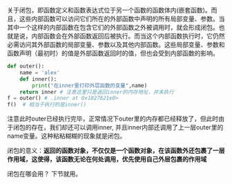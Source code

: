 关于闭包，即函数定义和函数表达式位于另一个函数的函数体内\(嵌套函数\)。而且，这些内部函数可以访问它们所在的外部函数中声明的所有局部变量、参数。当其中一个这样的内部函数在包含它们的外部函数之外被调用时，就会形成闭包。也就是说，内部函数会在外部函数返回后被执行。而当这个内部函数执行时，它仍然必需访问其外部函数的局部变量、参数以及其他内部函数。这些局部变量、参数和函数声明（最初时）的值是外部函数返回时的值，但也会受到内部函数的影响。

```py
def outer():
    name = 'alex'
    def inner():
        print("在inner里打印外层函数的变量",name)
    return inner # 注意这里只是返回inner的内存地址，并未执行
f = outer() # .inner at 0x1027621e0> 
f()  # 相当于执行的是inner()
```

注意此时outer已经执行完毕，正常情况下outer里的内存都已经释放了，但此时由于闭包的存在，我们却还可以调用inner, 并且inner内部还调用了上一层outer里的name变量。这种粘粘糊糊的现象就是闭包。

闭包的意义：**返回的函数对象，不仅仅是一个函数对象，在该函数外还包裹了一层作用域，这使得，该函数无论在何处调用，优先使用自己外层包裹的作用域**



闭包在哪会用？ 下节就用。

